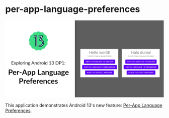 # per-app-language-preferences

<div align="center">
    <img src="screenshots/android-13-per-app-language-pref.png" />
</div>

This application demonstrates Android 13's new feature: [Per-App Language Preferences](https://developer.android.com/about/versions/13/features/app-languages).
